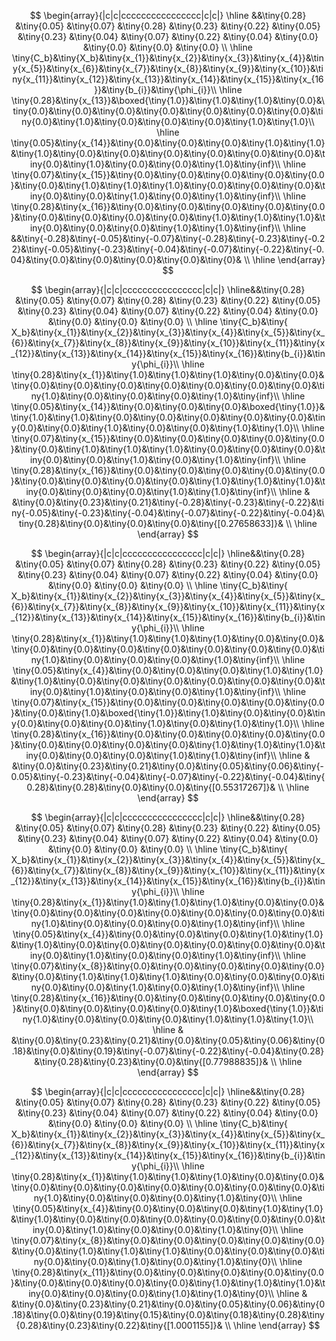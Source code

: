 $$   
\begin{array}{|c|c|cccccccccccccccc|c|c|}  
\hline   
&&\tiny{0.28} &\tiny{0.05} &\tiny{0.07} &\tiny{0.28} &\tiny{0.23} &\tiny{0.22} &\tiny{0.05} &\tiny{0.23} &\tiny{0.04} &\tiny{0.07} &\tiny{0.22} &\tiny{0.04} &\tiny{0.0} &\tiny{0.0} &\tiny{0.0} &\tiny{0.0} \\   
\hline    
\tiny{C_b}&\tiny{X_b}&\tiny{x_{1}}&\tiny{x_{2}}&\tiny{x_{3}}&\tiny{x_{4}}&\tiny{x_{5}}&\tiny{x_{6}}&\tiny{x_{7}}&\tiny{x_{8}}&\tiny{x_{9}}&\tiny{x_{10}}&\tiny{x_{11}}&\tiny{x_{12}}&\tiny{x_{13}}&\tiny{x_{14}}&\tiny{x_{15}}&\tiny{x_{16}}&\tiny{b_{i}}&\tiny{\phi_{i}}\\    
\hline    
\tiny{0.28}&\tiny{x_{13}}&\boxed{\tiny{1.0}}&\tiny{1.0}&\tiny{1.0}&\tiny{0.0}&\tiny{0.0}&\tiny{0.0}&\tiny{0.0}&\tiny{0.0}&\tiny{0.0}&\tiny{0.0}&\tiny{0.0}&\tiny{0.0}&\tiny{1.0}&\tiny{0.0}&\tiny{0.0}&\tiny{0.0}&\tiny{1.0}&\tiny{1.0}\\    
\hline   
\tiny{0.05}&\tiny{x_{14}}&\tiny{0.0}&\tiny{0.0}&\tiny{0.0}&\tiny{1.0}&\tiny{1.0}&\tiny{1.0}&\tiny{0.0}&\tiny{0.0}&\tiny{0.0}&\tiny{0.0}&\tiny{0.0}&\tiny{0.0}&\tiny{0.0}&\tiny{1.0}&\tiny{0.0}&\tiny{0.0}&\tiny{1.0}&\tiny{inf}\\    
\hline   
\tiny{0.07}&\tiny{x_{15}}&\tiny{0.0}&\tiny{0.0}&\tiny{0.0}&\tiny{0.0}&\tiny{0.0}&\tiny{0.0}&\tiny{1.0}&\tiny{1.0}&\tiny{1.0}&\tiny{0.0}&\tiny{0.0}&\tiny{0.0}&\tiny{0.0}&\tiny{0.0}&\tiny{1.0}&\tiny{0.0}&\tiny{1.0}&\tiny{inf}\\    
\hline   
\tiny{0.28}&\tiny{x_{16}}&\tiny{0.0}&\tiny{0.0}&\tiny{0.0}&\tiny{0.0}&\tiny{0.0}&\tiny{0.0}&\tiny{0.0}&\tiny{0.0}&\tiny{0.0}&\tiny{1.0}&\tiny{1.0}&\tiny{1.0}&\tiny{0.0}&\tiny{0.0}&\tiny{0.0}&\tiny{1.0}&\tiny{1.0}&\tiny{inf}\\    
\hline   
&&\tiny{-0.28}&\tiny{-0.05}&\tiny{-0.07}&\tiny{-0.28}&\tiny{-0.23}&\tiny{-0.22}&\tiny{-0.05}&\tiny{-0.23}&\tiny{-0.04}&\tiny{-0.07}&\tiny{-0.22}&\tiny{-0.04}&\tiny{0.0}&\tiny{0.0}&\tiny{0.0}&\tiny{0.0}&\tiny{0}& \\    
\hline   
\end{array}   
$$    
   
$$  
\begin{array}{|c|c|cccccccccccccccc|c|c|}
\hline&&\tiny{0.28} &\tiny{0.05} &\tiny{0.07} &\tiny{0.28} &\tiny{0.23} &\tiny{0.22} &\tiny{0.05} &\tiny{0.23} &\tiny{0.04} &\tiny{0.07} &\tiny{0.22} &\tiny{0.04} &\tiny{0.0} &\tiny{0.0} &\tiny{0.0} &\tiny{0.0} \\  
\hline   
\tiny{C_b}&\tiny{ X_b}&\tiny{x_{1}}&\tiny{x_{2}}&\tiny{x_{3}}&\tiny{x_{4}}&\tiny{x_{5}}&\tiny{x_{6}}&\tiny{x_{7}}&\tiny{x_{8}}&\tiny{x_{9}}&\tiny{x_{10}}&\tiny{x_{11}}&\tiny{x_{12}}&\tiny{x_{13}}&\tiny{x_{14}}&\tiny{x_{15}}&\tiny{x_{16}}&\tiny{b_{i}}&\tiny{\phi_{i}}\\   
\hline   
\tiny{0.28}&\tiny{x_{1}}&\tiny{1.0}&\tiny{1.0}&\tiny{1.0}&\tiny{0.0}&\tiny{0.0}&\tiny{0.0}&\tiny{0.0}&\tiny{0.0}&\tiny{0.0}&\tiny{0.0}&\tiny{0.0}&\tiny{0.0}&\tiny{1.0}&\tiny{0.0}&\tiny{0.0}&\tiny{0.0}&\tiny{1.0}&\tiny{inf}\\   
\hline  
\tiny{0.05}&\tiny{x_{14}}&\tiny{0.0}&\tiny{0.0}&\tiny{0.0}&\boxed{\tiny{1.0}}&\tiny{1.0}&\tiny{1.0}&\tiny{0.0}&\tiny{0.0}&\tiny{0.0}&\tiny{0.0}&\tiny{0.0}&\tiny{0.0}&\tiny{0.0}&\tiny{1.0}&\tiny{0.0}&\tiny{0.0}&\tiny{1.0}&\tiny{1.0}\\   
\hline  
\tiny{0.07}&\tiny{x_{15}}&\tiny{0.0}&\tiny{0.0}&\tiny{0.0}&\tiny{0.0}&\tiny{0.0}&\tiny{0.0}&\tiny{1.0}&\tiny{1.0}&\tiny{1.0}&\tiny{0.0}&\tiny{0.0}&\tiny{0.0}&\tiny{0.0}&\tiny{0.0}&\tiny{1.0}&\tiny{0.0}&\tiny{1.0}&\tiny{inf}\\   
\hline  
\tiny{0.28}&\tiny{x_{16}}&\tiny{0.0}&\tiny{0.0}&\tiny{0.0}&\tiny{0.0}&\tiny{0.0}&\tiny{0.0}&\tiny{0.0}&\tiny{0.0}&\tiny{0.0}&\tiny{1.0}&\tiny{1.0}&\tiny{1.0}&\tiny{0.0}&\tiny{0.0}&\tiny{0.0}&\tiny{1.0}&\tiny{1.0}&\tiny{inf}\\   
\hline  
& &\tiny{0.0}&\tiny{0.23}&\tiny{0.21}&\tiny{-0.28}&\tiny{-0.23}&\tiny{-0.22}&\tiny{-0.05}&\tiny{-0.23}&\tiny{-0.04}&\tiny{-0.07}&\tiny{-0.22}&\tiny{-0.04}&\tiny{0.28}&\tiny{0.0}&\tiny{0.0}&\tiny{0.0}&\tiny{[0.27658633]}& \\   
\hline  
\end{array}
$$  
  
$$  
\begin{array}{|c|c|cccccccccccccccc|c|c|}
\hline&&\tiny{0.28} &\tiny{0.05} &\tiny{0.07} &\tiny{0.28} &\tiny{0.23} &\tiny{0.22} &\tiny{0.05} &\tiny{0.23} &\tiny{0.04} &\tiny{0.07} &\tiny{0.22} &\tiny{0.04} &\tiny{0.0} &\tiny{0.0} &\tiny{0.0} &\tiny{0.0} \\  
\hline   
\tiny{C_b}&\tiny{ X_b}&\tiny{x_{1}}&\tiny{x_{2}}&\tiny{x_{3}}&\tiny{x_{4}}&\tiny{x_{5}}&\tiny{x_{6}}&\tiny{x_{7}}&\tiny{x_{8}}&\tiny{x_{9}}&\tiny{x_{10}}&\tiny{x_{11}}&\tiny{x_{12}}&\tiny{x_{13}}&\tiny{x_{14}}&\tiny{x_{15}}&\tiny{x_{16}}&\tiny{b_{i}}&\tiny{\phi_{i}}\\   
\hline   
\tiny{0.28}&\tiny{x_{1}}&\tiny{1.0}&\tiny{1.0}&\tiny{1.0}&\tiny{0.0}&\tiny{0.0}&\tiny{0.0}&\tiny{0.0}&\tiny{0.0}&\tiny{0.0}&\tiny{0.0}&\tiny{0.0}&\tiny{0.0}&\tiny{1.0}&\tiny{0.0}&\tiny{0.0}&\tiny{0.0}&\tiny{1.0}&\tiny{inf}\\   
\hline  
\tiny{0.05}&\tiny{x_{4}}&\tiny{0.0}&\tiny{0.0}&\tiny{0.0}&\tiny{1.0}&\tiny{1.0}&\tiny{1.0}&\tiny{0.0}&\tiny{0.0}&\tiny{0.0}&\tiny{0.0}&\tiny{0.0}&\tiny{0.0}&\tiny{0.0}&\tiny{1.0}&\tiny{0.0}&\tiny{0.0}&\tiny{1.0}&\tiny{inf}\\   
\hline  
\tiny{0.07}&\tiny{x_{15}}&\tiny{0.0}&\tiny{0.0}&\tiny{0.0}&\tiny{0.0}&\tiny{0.0}&\tiny{0.0}&\tiny{1.0}&\boxed{\tiny{1.0}}&\tiny{1.0}&\tiny{0.0}&\tiny{0.0}&\tiny{0.0}&\tiny{0.0}&\tiny{0.0}&\tiny{1.0}&\tiny{0.0}&\tiny{1.0}&\tiny{1.0}\\   
\hline  
\tiny{0.28}&\tiny{x_{16}}&\tiny{0.0}&\tiny{0.0}&\tiny{0.0}&\tiny{0.0}&\tiny{0.0}&\tiny{0.0}&\tiny{0.0}&\tiny{0.0}&\tiny{0.0}&\tiny{1.0}&\tiny{1.0}&\tiny{1.0}&\tiny{0.0}&\tiny{0.0}&\tiny{0.0}&\tiny{1.0}&\tiny{1.0}&\tiny{inf}\\   
\hline  
& &\tiny{0.0}&\tiny{0.23}&\tiny{0.21}&\tiny{0.0}&\tiny{0.05}&\tiny{0.06}&\tiny{-0.05}&\tiny{-0.23}&\tiny{-0.04}&\tiny{-0.07}&\tiny{-0.22}&\tiny{-0.04}&\tiny{0.28}&\tiny{0.28}&\tiny{0.0}&\tiny{0.0}&\tiny{[0.55317267]}& \\   
\hline  
\end{array}
$$  
  
$$  
\begin{array}{|c|c|cccccccccccccccc|c|c|}
\hline&&\tiny{0.28} &\tiny{0.05} &\tiny{0.07} &\tiny{0.28} &\tiny{0.23} &\tiny{0.22} &\tiny{0.05} &\tiny{0.23} &\tiny{0.04} &\tiny{0.07} &\tiny{0.22} &\tiny{0.04} &\tiny{0.0} &\tiny{0.0} &\tiny{0.0} &\tiny{0.0} \\  
\hline   
\tiny{C_b}&\tiny{ X_b}&\tiny{x_{1}}&\tiny{x_{2}}&\tiny{x_{3}}&\tiny{x_{4}}&\tiny{x_{5}}&\tiny{x_{6}}&\tiny{x_{7}}&\tiny{x_{8}}&\tiny{x_{9}}&\tiny{x_{10}}&\tiny{x_{11}}&\tiny{x_{12}}&\tiny{x_{13}}&\tiny{x_{14}}&\tiny{x_{15}}&\tiny{x_{16}}&\tiny{b_{i}}&\tiny{\phi_{i}}\\   
\hline   
\tiny{0.28}&\tiny{x_{1}}&\tiny{1.0}&\tiny{1.0}&\tiny{1.0}&\tiny{0.0}&\tiny{0.0}&\tiny{0.0}&\tiny{0.0}&\tiny{0.0}&\tiny{0.0}&\tiny{0.0}&\tiny{0.0}&\tiny{0.0}&\tiny{1.0}&\tiny{0.0}&\tiny{0.0}&\tiny{0.0}&\tiny{1.0}&\tiny{inf}\\   
\hline  
\tiny{0.05}&\tiny{x_{4}}&\tiny{0.0}&\tiny{0.0}&\tiny{0.0}&\tiny{1.0}&\tiny{1.0}&\tiny{1.0}&\tiny{0.0}&\tiny{0.0}&\tiny{0.0}&\tiny{0.0}&\tiny{0.0}&\tiny{0.0}&\tiny{0.0}&\tiny{1.0}&\tiny{0.0}&\tiny{0.0}&\tiny{1.0}&\tiny{inf}\\   
\hline  
\tiny{0.07}&\tiny{x_{8}}&\tiny{0.0}&\tiny{0.0}&\tiny{0.0}&\tiny{0.0}&\tiny{0.0}&\tiny{0.0}&\tiny{1.0}&\tiny{1.0}&\tiny{1.0}&\tiny{0.0}&\tiny{0.0}&\tiny{0.0}&\tiny{0.0}&\tiny{0.0}&\tiny{1.0}&\tiny{0.0}&\tiny{1.0}&\tiny{inf}\\   
\hline  
\tiny{0.28}&\tiny{x_{16}}&\tiny{0.0}&\tiny{0.0}&\tiny{0.0}&\tiny{0.0}&\tiny{0.0}&\tiny{0.0}&\tiny{0.0}&\tiny{0.0}&\tiny{0.0}&\tiny{1.0}&\boxed{\tiny{1.0}}&\tiny{1.0}&\tiny{0.0}&\tiny{0.0}&\tiny{0.0}&\tiny{1.0}&\tiny{1.0}&\tiny{1.0}\\   
\hline  
& &\tiny{0.0}&\tiny{0.23}&\tiny{0.21}&\tiny{0.0}&\tiny{0.05}&\tiny{0.06}&\tiny{0.18}&\tiny{0.0}&\tiny{0.19}&\tiny{-0.07}&\tiny{-0.22}&\tiny{-0.04}&\tiny{0.28}&\tiny{0.28}&\tiny{0.23}&\tiny{0.0}&\tiny{[0.77988835]}& \\   
\hline  
\end{array}
$$  
  
$$  
\begin{array}{|c|c|cccccccccccccccc|c|c|}
\hline&&\tiny{0.28} &\tiny{0.05} &\tiny{0.07} &\tiny{0.28} &\tiny{0.23} &\tiny{0.22} &\tiny{0.05} &\tiny{0.23} &\tiny{0.04} &\tiny{0.07} &\tiny{0.22} &\tiny{0.04} &\tiny{0.0} &\tiny{0.0} &\tiny{0.0} &\tiny{0.0} \\  
\hline   
\tiny{C_b}&\tiny{ X_b}&\tiny{x_{1}}&\tiny{x_{2}}&\tiny{x_{3}}&\tiny{x_{4}}&\tiny{x_{5}}&\tiny{x_{6}}&\tiny{x_{7}}&\tiny{x_{8}}&\tiny{x_{9}}&\tiny{x_{10}}&\tiny{x_{11}}&\tiny{x_{12}}&\tiny{x_{13}}&\tiny{x_{14}}&\tiny{x_{15}}&\tiny{x_{16}}&\tiny{b_{i}}&\tiny{\phi_{i}}\\   
\hline   
\tiny{0.28}&\tiny{x_{1}}&\tiny{1.0}&\tiny{1.0}&\tiny{1.0}&\tiny{0.0}&\tiny{0.0}&\tiny{0.0}&\tiny{0.0}&\tiny{0.0}&\tiny{0.0}&\tiny{0.0}&\tiny{0.0}&\tiny{0.0}&\tiny{1.0}&\tiny{0.0}&\tiny{0.0}&\tiny{0.0}&\tiny{1.0}&\tiny{0}\\   
\hline  
\tiny{0.05}&\tiny{x_{4}}&\tiny{0.0}&\tiny{0.0}&\tiny{0.0}&\tiny{1.0}&\tiny{1.0}&\tiny{1.0}&\tiny{0.0}&\tiny{0.0}&\tiny{0.0}&\tiny{0.0}&\tiny{0.0}&\tiny{0.0}&\tiny{0.0}&\tiny{1.0}&\tiny{0.0}&\tiny{0.0}&\tiny{1.0}&\tiny{0}\\   
\hline  
\tiny{0.07}&\tiny{x_{8}}&\tiny{0.0}&\tiny{0.0}&\tiny{0.0}&\tiny{0.0}&\tiny{0.0}&\tiny{0.0}&\tiny{1.0}&\tiny{1.0}&\tiny{1.0}&\tiny{0.0}&\tiny{0.0}&\tiny{0.0}&\tiny{0.0}&\tiny{0.0}&\tiny{1.0}&\tiny{0.0}&\tiny{1.0}&\tiny{0}\\   
\hline  
\tiny{0.28}&\tiny{x_{11}}&\tiny{0.0}&\tiny{0.0}&\tiny{0.0}&\tiny{0.0}&\tiny{0.0}&\tiny{0.0}&\tiny{0.0}&\tiny{0.0}&\tiny{0.0}&\tiny{1.0}&\tiny{1.0}&\tiny{1.0}&\tiny{0.0}&\tiny{0.0}&\tiny{0.0}&\tiny{1.0}&\tiny{1.0}&\tiny{0}\\   
\hline  
& &\tiny{0.0}&\tiny{0.23}&\tiny{0.21}&\tiny{0.0}&\tiny{0.05}&\tiny{0.06}&\tiny{0.18}&\tiny{0.0}&\tiny{0.19}&\tiny{0.15}&\tiny{0.0}&\tiny{0.18}&\tiny{0.28}&\tiny{0.28}&\tiny{0.23}&\tiny{0.22}&\tiny{[1.0001155]}& \\   
\hline  
\end{array}
$$  
  
